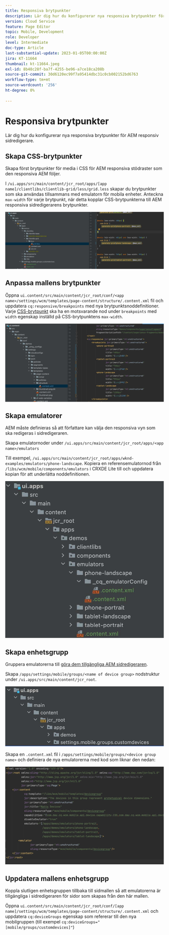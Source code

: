 ```yaml
---
title: Responsiva brytpunkter
description: Lär dig hur du konfigurerar nya responsiva brytpunkter för AEM responsiv sidredigerare.
version: Cloud Service
feature: Page Editor
topic: Mobile, Development
role: Developer
level: Intermediate
doc-type: Article
last-substantial-update: 2023-01-05T00:00:00Z
jira: KT-11664
thumbnail: kt-11664.jpeg
exl-id: 8b48c28f-ba7f-4255-be96-a7ce18ca208b
source-git-commit: 30d6120ec99f7a95414dbc31c0cb002152bd6763
workflow-type: tm+mt
source-wordcount: '256'
ht-degree: 0%

---
```


# Responsiva brytpunkter

Lär dig hur du konfigurerar nya responsiva brytpunkter för AEM responsiv sidredigerare.

## Skapa CSS-brytpunkter

Skapa först brytpunkter för media i CSS för AEM responsiva stödraster som den responsiva AEM följer.

I `/ui.apps/src/main/content/jcr_root/apps/[app name]/clientlibs/clientlib-grid/less/grid.less` skapar du brytpunkter som ska användas tillsammans med emulatorn för mobila enheter. Anteckna `max-width` för varje brytpunkt, när detta kopplar CSS-brytpunkterna till AEM responsiva sidredigerarens brytpunkter.

![Skapa nya responsiva brytpunkter](./assets/responsive-breakpoints/create-new-breakpoints.jpg)

## Anpassa mallens brytpunkter

Öppna `ui.content/src/main/content/jcr_root/conf/<app name>/settings/wcm/templates/page-content/structure/.content.xml` fil och uppdatera `cq:responsive/breakpoints` med nya brytpunktsnoddefinitioner. Varje [CSS-brytpunkt](#create-new-css-breakpoints) ska ha en motsvarande nod under `breakpoints` med `width` egenskap inställd på CSS-brytpunktens `max-width`.

![Anpassa mallens responsiva brytpunkter](./assets/responsive-breakpoints/customize-template-breakpoints.jpg)

## Skapa emulatorer

AEM måste definieras så att författare kan välja den responsiva vyn som ska redigeras i sidredigeraren.

Skapa emulatornoder under `/ui.apps/src/main/content/jcr_root/apps/<app name>/emulators`

Till exempel, `/ui.apps/src/main/content/jcr_root/apps/wknd-examples/emulators/phone-landscape`. Kopiera en referensemulatornod från `/libs/wcm/mobile/components/emulators` i CRXDE Lite till och uppdatera kopian för att underlätta noddefinitionen.

![Skapa nya emulatorer](./assets/responsive-breakpoints/create-new-emulators.jpg)

## Skapa enhetsgrupp

Gruppera emulatorerna till [göra dem tillgängliga AEM sidredigeraren](#update-the-templates-device-group).

Skapa `/apps/settings/mobile/groups/<name of device group>` nodstruktur under `/ui.apps/src/main/content/jcr_root`.

![Skapa ny enhetsgrupp](./assets/responsive-breakpoints/create-new-device-group.jpg)

Skapa en `.content.xml` fil i `/apps/settings/mobile/groups/<device group name>` och definiera de nya emulatorerna med kod som liknar den nedan:

![Skapa ny enhet](./assets/responsive-breakpoints/create-new-device.jpg)

## Uppdatera mallens enhetsgrupp

Koppla slutligen enhetsgruppen tillbaka till sidmallen så att emulatorerna är tillgängliga i sidredigeraren för sidor som skapas från den här mallen.

Öppna `ui.content/src/main/content/jcr_root/conf/[app name]/settings/wcm/templates/page-content/structure/.content.xml` och uppdatera `cq:deviceGroups` egenskap som refererar till den nya mobilgruppen (till exempel `cq:deviceGroups="[mobile/groups/customdevices]"`)
